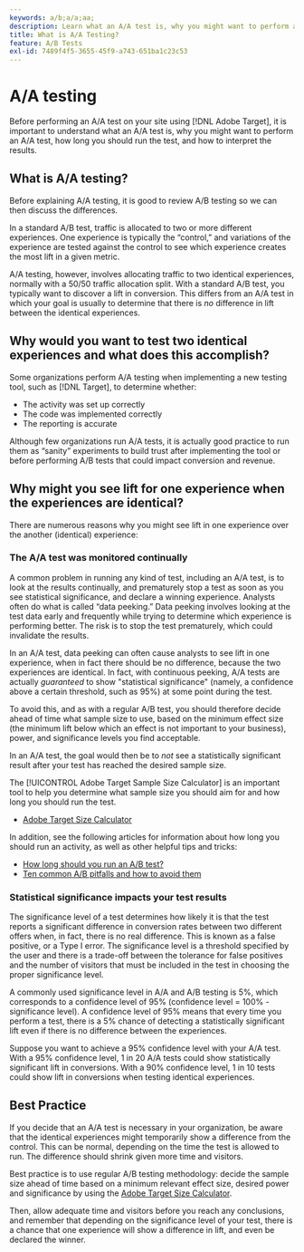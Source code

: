 ```yaml
---
keywords: a/b;a/a;aa;
description: Learn what an A/A test is, why you might want to perform an A/A test, how long you should run the test, and how to interpret the results.
title: What is A/A Testing?
feature: A/B Tests
exl-id: 7489f4f5-3655-45f9-a743-651ba1c23c53
---
```

# A/A testing

Before performing an A/A test on your site using [!DNL Adobe Target], it is important to understand what an A/A test is, why you might want to perform an A/A test, how long you should run the test, and how to interpret the results.

## What is A/A testing?

Before explaining A/A testing, it is good to review A/B testing so we can then discuss the differences.

In a standard A/B test, traffic is allocated to two or more different experiences. One experience is typically the “control,” and variations of the experience are tested against the control to see which experience creates the most lift in a given metric.

A/A testing, however, involves allocating traffic to two identical experiences, normally with a 50/50 traffic allocation split. With a standard A/B test, you typically want to discover a lift in conversion. This differs from an A/A test in which your goal is usually to determine that there is *no* difference in lift between the identical experiences.

## Why would you want to test two identical experiences and what does this accomplish?

Some organizations perform A/A testing when implementing a new testing tool, such as [!DNL Target], to determine whether:

* The activity was set up correctly
* The code was implemented correctly
* The reporting is accurate

Although few organizations run A/A tests, it is actually good practice to run them as “sanity” experiments to build trust after implementing the tool or before performing A/B tests that could impact conversion and revenue.

## Why might you see lift for one experience when the experiences are identical?

There are numerous reasons why you might see lift in one experience over the another (identical) experience:

### The A/A test was monitored continually

A common problem in running any kind of test, including an A/A test, is to look at the results continually, and prematurely stop a test as soon as you see statistical significance, and declare a winning experience. Analysts often do what is called “data peeking.” Data peeking involves looking at the test data early and frequently while trying to determine which experience is performing better. The risk is to stop the test prematurely, which could invalidate the results.

In an A/A test, data peeking can often cause analysts to see lift in one experience, when in fact there should be no difference, because the two experiences are identical. In fact, with continuous peeking, A/A tests are actually _guaranteed_ to show "statistical significance" (namely, a confidence above a certain threshold, such as 95%) at some point during the test.

To avoid this, and as with a regular A/B test, you should therefore decide ahead of time what sample size to use, based on the minimum effect size (the minimum lift below which an effect is not important to your business), power, and significance levels you find acceptable. 

In an A/A test, the goal would then be to *not* see a statistically significant result after your test has reached the desired sample size.

The [!UICONTROL Adobe Target Sample Size Calculator] is an important tool to help you determine what sample size you should aim for and how long you should run the test.

* [Adobe Target Size Calculator](/help/c-activities/t-test-ab/sample-size-determination.md#section_6B8725BD704C4AFE939EF2A6B6E834E6)

In addition, see the following articles for information about how long you should run an activity, as well as other helpful tips and tricks:

* [How long should you run an A/B test?](/help/c-activities/t-test-ab/sample-size-determination.md)
* [Ten common A/B pitfalls and how to avoid them](/help/c-activities/t-test-ab/common-ab-testing-pitfalls.md)

### Statistical significance impacts your test results

The significance level of a test determines how likely it is that the test reports a significant difference in conversion rates between two different offers when, in fact, there is no real difference. This is known as a false positive, or a Type I error. The significance level is a threshold specified by the user and there is a trade-off between the tolerance for false positives and the number of visitors that must be included in the test in choosing the proper significance level.

A commonly used significance level in A/A and A/B testing is 5%, which corresponds to a confidence level of 95% (confidence level = 100% - significance level). A confidence level of 95% means that every time you perform a test, there is a 5% chance of detecting a statistically significant lift even if there is no difference between the experiences.
 
Suppose you want to achieve a 95% confidence level with your A/A test. With a 95% confidence level, 1 in 20 A/A tests could show statistically significant lift in conversions. With a 90% confidence level, 1 in 10 tests could show lift in conversions when testing identical experiences.

## Best Practice

If you decide that an A/A test is necessary in your organization, be aware that the identical experiences might temporarily show a difference from the control. This can be normal, depending on the time the test is allowed to run. The difference should shrink given more time and visitors.

Best practice is to use regular A/B testing methodology: decide the sample size ahead of time based on a minimum relevant effect size, desired power and significance by using the [Adobe Target Size Calculator](/help/c-activities/t-test-ab/sample-size-determination.md#section_6B8725BD704C4AFE939EF2A6B6E834E6).

Then, allow adequate time and visitors before you reach any conclusions, and remember that depending on the significance level of your test, there is a chance that one experience will show a difference in lift, and even be declared the winner.
